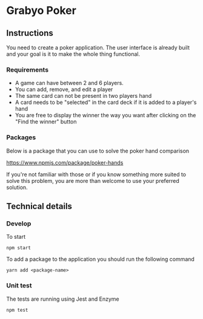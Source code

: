 # Grabyo Poker

## Instructions

You need to create a poker application. The user interface is already built and your goal is it to make the whole thing functional.

### Requirements

* A game can have between 2 and 6 players.
* You can add, remove, and edit a player
* The same card can not be present in two players hand
* A card needs to be "selected" in the card deck if it is added to a player's hand
* You are free to display the winner the way you want after clicking on the "Find the winner" button

### Packages

Below is a package that you can use to solve the poker hand comparison

https://www.npmjs.com/package/poker-hands

If you're not familiar with those or if you know something more suited to solve this problem, you are more than welcome to use your preferred solution.

## Technical details

### Develop

To start

```
npm start
```

To add a package to the application you should run the following command

```
yarn add <package-name>
```

### Unit test

The tests are running using Jest and Enzyme

```
npm test
```
